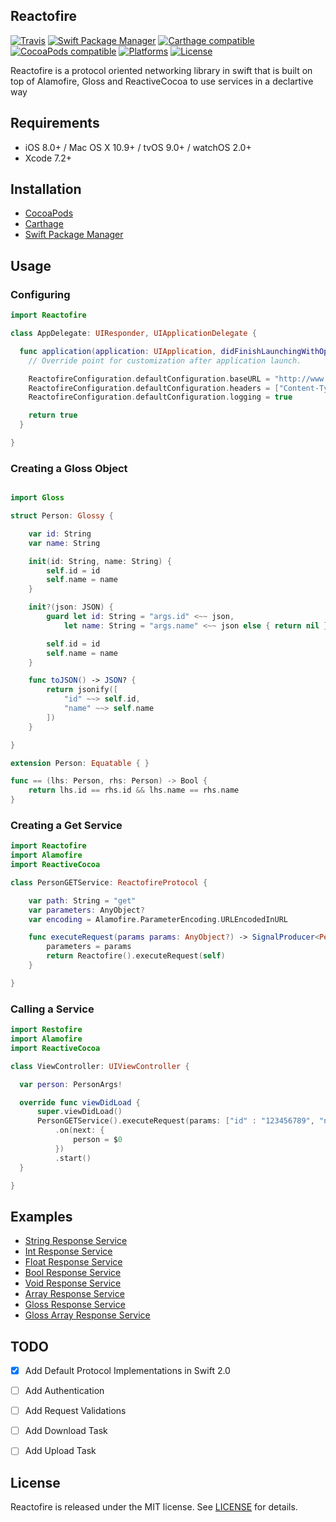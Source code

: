 ## Reactofire

[![Travis](https://img.shields.io/travis/RahulKatariya/Restofire.svg)](https://img.shields.io/travis/RahulKatariya/Restofire.svg)
[![Swift Package Manager](https://img.shields.io/badge/Swift%20Package%20Manager-compatible-brightgreen.svg)](https://github.com/apple/swift-package-manager)
[![Carthage compatible](https://img.shields.io/badge/Carthage-compatible-4BC51D.svg?style=flat)](https://github.com/Carthage/Carthage)
[![CocoaPods compatible](https://img.shields.io/cocoapods/v/Reactofire.svg)](https://img.shields.io/cocoapods/v/Reactofire.svg)
[![Platforms](https://img.shields.io/cocoapods/p/Reactofire.svg)](http://cocoapods.org/pods/Reactofire)
[![License](https://img.shields.io/cocoapods/l/Reactofire.svg)](https://raw.githubusercontent.com/rahulkatariya/Reactofire/master/LICENSE)

Reactofire is a protocol oriented networking library in swift that is built on top of Alamofire, Gloss and ReactiveCocoa to use services in a declartive way

## Requirements

- iOS 8.0+ / Mac OS X 10.9+ / tvOS 9.0+ / watchOS 2.0+
- Xcode 7.2+

## Installation

* [CocoaPods](https://github.com/RahulKatariya/Reactofire/wiki/Installation-Guide#cocoapods)
* [Carthage](https://github.com/RahulKatariya/Reactofire/wiki/Installation-Guide#carthage)
* [Swift Package Manager](https://github.com/RahulKatariya/Reactofire/wiki/Installation-Guide#swift-package-manager)

## Usage

### Configuring
```swift
import Reactofire

class AppDelegate: UIResponder, UIApplicationDelegate {

  func application(application: UIApplication, didFinishLaunchingWithOptions launchOptions: [NSObject: AnyObject]?) -> Bool {
    // Override point for customization after application launch.

    ReactofireConfiguration.defaultConfiguration.baseURL = "http://www.mocky.io/v2/"
    ReactofireConfiguration.defaultConfiguration.headers = ["Content-Type": "application/json"]
    ReactofireConfiguration.defaultConfiguration.logging = true

    return true
  }

}
```
### Creating a Gloss Object
```swift

import Gloss

struct Person: Glossy {

    var id: String
    var name: String

    init(id: String, name: String) {
        self.id = id
        self.name = name
    }

    init?(json: JSON) {
        guard let id: String = "args.id" <~~ json,
            let name: String = "args.name" <~~ json else { return nil }

        self.id = id
        self.name = name
    }

    func toJSON() -> JSON? {
        return jsonify([
            "id" ~~> self.id,
            "name" ~~> self.name
        ])
    }

}

extension Person: Equatable { }

func == (lhs: Person, rhs: Person) -> Bool {
    return lhs.id == rhs.id && lhs.name == rhs.name
}
```

### Creating a Get Service
```swift
import Reactofire
import Alamofire
import ReactiveCocoa

class PersonGETService: ReactofireProtocol {

    var path: String = "get"
    var parameters: AnyObject?
    var encoding = Alamofire.ParameterEncoding.URLEncodedInURL

    func executeRequest(params params: AnyObject?) -> SignalProducer<PersonArgs, NSError> {
        parameters = params
        return Reactofire().executeRequest(self)
    }

}
```

### Calling a Service
```swift
import Restofire
import Alamofire
import ReactiveCocoa

class ViewController: UIViewController {

  var person: PersonArgs!

  override func viewDidLoad {
      super.viewDidLoad()
      PersonGETService().executeRequest(params: ["id" : "123456789", "name" : "Rahul"])
          .on(next: {
              person = $0
          })
          .start()
  }

}
```

## Examples

* [String Response Service](https://github.com/RahulKatariya/Reactofire/wiki/String-Response-Service-Example)
* [Int Response Service](https://github.com/RahulKatariya/Reactofire/wiki/Int-Response-Service-Example)
* [Float Response Service](https://github.com/RahulKatariya/Reactofire/wiki/Float-Response-Service-Example)
* [Bool Response Service](https://github.com/RahulKatariya/Reactofire/wiki/Bool-Response-Service-Example)
* [Void Response Service](https://github.com/RahulKatariya/Reactofire/wiki/Void-Response-Service-Example)
* [Array Response Service](https://github.com/RahulKatariya/Reactofire/wiki/Array-Response-Service-Example)
* [Gloss Response Service](https://github.com/RahulKatariya/Reactofire/wiki/Gloss-Response-Service-Example)
* [Gloss Array Response Service](https://github.com/RahulKatariya/Reactofire/wiki/Gloss-Array-Response-Service-Example)

## TODO

- [x] Add Default Protocol Implementations in Swift 2.0
- [ ] Add Authentication
- [ ] Add Request Validations
- [ ] Add Download Task
- [ ] Add Upload Task


## License

Reactofire is released under the MIT license. See [LICENSE](https://github.com/RahulKatariya/Reactofire/blob/master/LICENSE) for details.
